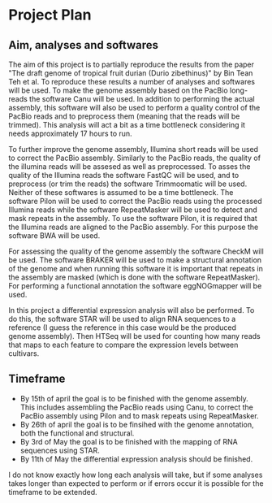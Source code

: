 # Project Plan
## Aim, analyses and softwares
The aim of this project is to partially reproduce the results from the paper "The draft genome of tropical fruit durian (Durio zibethinus)" by Bin Tean Teh et al. To reproduce these results a number of analyses and softwares will be used. To make the genome assembly based on the PacBio long-reads the software Canu will be used. In addition to performing the actual assembly, this software will also be used to perform a quality control of the PacBio reads and to preprocess them (meaning that the reads will be trimmed). This analysis will act a bit as a time bottleneck considering it needs approximately 17 hours to run. 

To further improve the genome assembly, Illumina short reads will be used to correct the PacBio assembly. Similarly to the PacBio reads, the quality of the illumina reads will be assesed as well as preprocessed. To asses the quality of the Illumina reads the software FastQC will be used, and to preprocess (or trim the reads) the software Trimmoomatic will be used. Neither of these softwares is assumed to be a time bottleneck. The software Pilon will be used to correct the PacBio reads using the processed Illumina reads while the software RepeatMasker will be used to detect and mask repeats in the assembly. To use the software Pilon, it is required that the Illumina reads are aligned to the PacBio assembly. For this purpose the software BWA will be used.

For assessing the quality of the genome assembly the software CheckM will be used. The software BRAKER will be used to make a structural annotation of the genome and when running this software it is important that repeats in the assembly are masked (which is done with the software RepeatMasker). For performing a functional annotation the software eggNOGmapper will be used.   

In this project a differential expression analysis will also be performed. To do this, the software STAR will be used to align RNA sequences to a reference (I guess the reference in this case would be the produced genome assembly). Then HTSeq will be used for counting how many reads that maps to each feature to compare the expression levels between cultivars. 
## Timeframe
* By 15th of april the goal is to be finished with the genome assembly. This includes assembling the PacBio reads using Canu, to correct the PacBio assembly using Pilon and to mask repeats using RepeatMasker. 
* By 26th of april the goal is to be finsihed with the genome annotation, both the functional and structural. 
* By 3rd of May the goal is to be finished with the mapping of RNA sequences using STAR.
* By 11th of May the differential expression analysis should be finished.

I do not know exactly how long each analysis will take, but if some analyses takes longer than expected to perform or if errors occur it is possible for the timeframe to be extended. 

